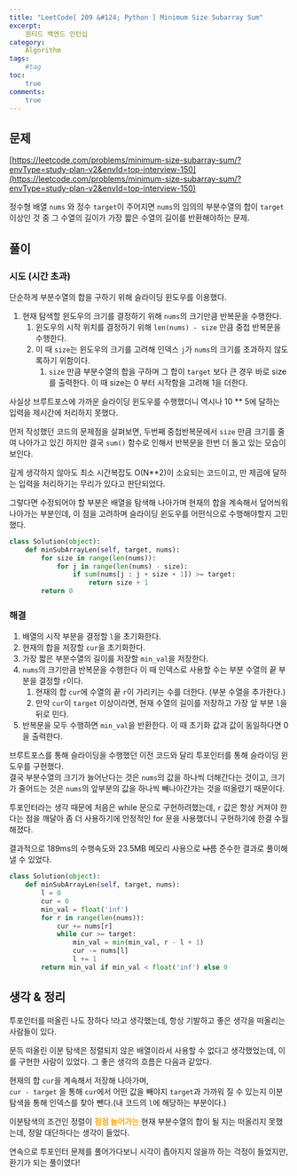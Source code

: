 ```yaml
---
title: "LeetCode[ 209 &#124; Python ] Minimum Size Subarray Sum"
excerpt: 
    원티드 백엔드 인턴십
category: 
    Algorithm
tags: 
    #tag
toc: 
    true
comments: 
    true
---
```


<style type = 'text/css'>
    .o{
    font-weight: bold;
    color:orange;
    }
</style>

## 문제  
[https://leetcode.com/problems/minimum-size-subarray-sum/?envType=study-plan-v2&envId=top-interview-150](https://leetcode.com/problems/minimum-size-subarray-sum/?envType=study-plan-v2&envId=top-interview-150)  

정수형 배열 `nums` 와 정수 `target`이 주어지면 `nums`의 임의의 부분수열의 합이 `target` 이상인 것 중 그 수열의 길이가 가장 짧은 수열의 길이를 반환해야하는 문제.  
## 풀이   

### 시도 (시간 초과)  
단순하게 부분수열의 합을 구하기 위해 슬라이딩 윈도우를 이용했다.  
1. 현재 탐색할 윈도우의 크기를 결정하기 위해 `nums`의 크기만큼 반복문을 수행한다.
   1. 윈도우의 시작 위치를 결정하기 위해 `len(nums) - size` 만큼 중첩 반복문을 수행한다.
   2. 이 때 `size`는 윈도우의 크기를 고려해 인덱스 `j`가 `nums`의 크기를 초과하지 않도록하기 위함이다.  
      1. `size` 만큼 부분수열의 합을 구하며 그 합이 `target` 보다 큰 경우 바로 size를 출력한다. 이 때 size는 0 부터 시작함을 고려해 1을 더한다.  

사실상 브루트포스에 가까운 슬라이딩 윈도우를 수행했더니 역시나 10 ** 5에 달하는 입력을 제시간에 처리하지 못했다.  

먼저 작성했던 코드의 문제점을 살펴보면, 두번째 중첩반복문에서 `size` 만큼 크기를 줄여 나아가고 있긴 하지만 결국 `sum()` 함수로 인해서 반복문을 한번 더 돌고 있는 모습이 보인다.  
  
깊게 생각하지 않아도 최소 시간복잡도 O(N**2)이 소요되는 코드이고, 만 제곱에 달하는 입력을 처리하기는 무리가 있다고 판단되었다.  
   
그렇다면 수정되어야 할 부분은 배열을 탐색해 나아가며 현재의 합을 계속해서 덮어씌워나아가는 부분인데, 
이 점을 고려하며 슬라이딩 윈도우를 어떤식으로 수행해야할지 고민했다.  

```python  
class Solution(object):
    def minSubArrayLen(self, target, nums):
        for size in range(len(nums)):
            for j in range(len(nums) - size):
                if sum(nums[j : j + size + 1]) >= target:
                    return size + 1
        return 0
```  
### 해결  
1. 배열의 시작 부분을 결정할 `l`을 초기화한다.
2. 현재의 합을 저장할 `cur`을 초기화한다.  
3. 가장 짧은 부분수열의 길이를 저장할 `min_val`을 저장한다.  
4. `nums`의 크기만큼 반복문을 수행한다 이 때 인덱스로 사용할 수는 부분 수열의 끝 부분을 결정할 `r`이다.  
   1. 현재의 합 `cur`에 수열의 끝 `r`이 가리키는 수를 더한다. (부분 수열을 추가한다.)
   2. 만약 `cur`이 `target` 이상이라면, 현재 수열의 길이를 저장하고 가장 앞 부분 `l`을 뒤로 민다. 
5. 반복문을 모두 수행하면 `min_val`을 반환한다. 이 때 초기화 값과 값이 동일하다면 0을 출력한다.  

브루트포스를 통해 슬라이딩을 수행했던 이전 코드와 달리 투포인터를 통해 슬라이딩 윈도우를 구현했다.  
결국 부분수열의 크기가 늘어난다는 것은 `nums`의 값을 하나씩 더해간다는 것이고, 크기가 줄어드는 것은 `nums`의 앞부분의 값을 하나씩 빼나아간가는 것을 떠올렸기 때문이다.  

투포인터라는 생각 때문에 처음은 while 문으로 구현하려했는데, `r` 값은 항상 커져야 한다는 점을 깨달아 좀 더 사용하기에 안정적인 for 문을 사용했더니 구현하기에 한결 수월해졌다.  

결과적으로 189ms의 수행속도와 23.5MB 메모리 사용으로 ~~나름~~ 준수한 결과로 풀이해낼 수 있었다.

```python  
class Solution(object):
    def minSubArrayLen(self, target, nums):
        l = 0
        cur = 0
        min_val = float('inf')
        for r in range(len(nums)):
            cur += nums[r]
            while cur >= target:
                min_val = min(min_val, r - l + 1)
                cur -= nums[l]
                l += 1
        return min_val if min_val < float('inf') else 0
```
## 생각 & 정리  
투포인터를 떠올린 나도 장하다 !라고 생각했는데, 항상 기발하고 좋은 생각을 떠올리는 사람들이 있다.  
  
문득 떠올린 이분 탐색은 정렬되지 않은 배열이라서 사용할 수 없다고 생각했었는데, 이를 구현한 사람이 있었다.
그 좋은 생각의 흐름은 다음과 같았다.  
  
현재의 합 `cur`을 계속해서 저장해 나아가며,  
`cur - target` 을 통해 `cur`에서 어떤 값을 빼야지 `target`과 가까워 질 수 있는지 이분 탐색을 통해 인덱스를 찾아 뺀다.(내 코드의 `l`에 해당하는 부분이다.)  

이분탐색의 조건인 정렬이 <span class = "o">점점 늘어가는</span> 현재 부분수열의 합이 될 지는 떠올리지 못했는데, 정말 대단하다는 생각이 들었다.  
  
연속으로 투포인터 문제를 풀어가다보니 시각이 좁아지지 않을까 하는 걱정이 들었지만, 환기가 되는 풀이였다!